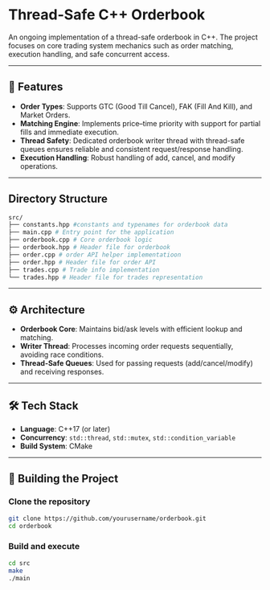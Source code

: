 # Thread-Safe C++ Orderbook

An ongoing implementation of a thread-safe orderbook in C++. The project focuses on core trading system mechanics such as order matching, execution handling, and safe concurrent access.

---

## 🚀 Features
- **Order Types**: Supports GTC (Good Till Cancel), FAK (Fill And Kill), and Market Orders.
- **Matching Engine**: Implements price–time priority with support for partial fills and immediate execution.
- **Thread Safety**: Dedicated orderbook writer thread with thread-safe queues ensures reliable and consistent request/response handling.
- **Execution Handling**: Robust handling of add, cancel, and modify operations.

---
## Directory Structure
```bash
src/
├── constants.hpp #constants and typenames for orderbook data
├── main.cpp # Entry point for the application
├── orderbook.cpp # Core orderbook logic
├── orderbook.hpp # Header file for orderbook
├── order.cpp # order API helper implementatioon
├── order.hpp # Header file for order API
├── trades.cpp # Trade info implementation
└── trades.hpp # Header file for trades representation
```

---
## ⚙️ Architecture
- **Orderbook Core**: Maintains bid/ask levels with efficient lookup and matching.
- **Writer Thread**: Processes incoming order requests sequentially, avoiding race conditions.
- **Thread-Safe Queues**: Used for passing requests (add/cancel/modify) and receiving responses.

---

## 🛠️ Tech Stack
- **Language**: C++17 (or later)
- **Concurrency**: `std::thread`, `std::mutex`, `std::condition_variable`
- **Build System**: CMake

---

## 🔧 Building the Project


### Clone the repository
```bash
git clone https://github.com/yourusername/orderbook.git
cd orderbook
```

### Build and execute
```bash
cd src
make
./main
```
